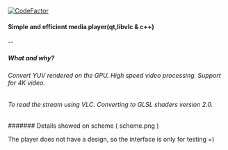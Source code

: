 [![CodeFactor](https://www.codefactor.io/repository/github/ssbug696/opengl-media-player.-libvlc-and-qt/badge)](https://www.codefactor.io/repository/github/ssbug696/opengl-media-player.-libvlc-and-qt)

#### Simple and efficient media player(qt,libvlc & c++)
--
##### What and why?

###### Convert YUV rendered on the GPU. High speed video processing. Support for 4K video.
###### To read the stream using VLC. Converting to GLSL shaders version 2.0.

####### Details showed on scheme ( scheme.png )

The player does not have a design, so the interface is only for testing =)

